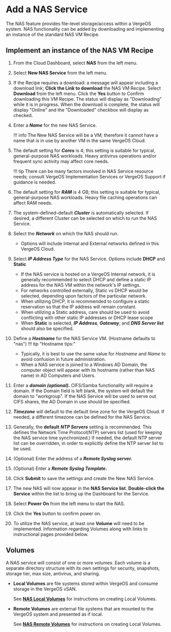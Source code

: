 # Add a NAS Service

The NAS feature provides file-level storage/access within a VergeOS system. NAS functionality can be added by downloading and implementing an instance of the standard NAS VM Recipe.

## Implement an instance of the NAS VM Recipe

1. From the Cloud Dashboard, select **NAS** from the left menu.
2. Select **New NAS Service** from the left menu.
3. If the Recipe requires a download: a message will appear including a download link; **Click the Link to download** the NAS VM Recipe. Select **Download** from the left menu. Click the **Yes** button to Confirm downloading this VM Recipe. The status will display as "Downloading" while it is in progress. When the download is complete, the status will display "Online" and the "Downloaded" checkbox will display as checked.
4. Enter a ***Name*** for the new NAS Service.

    !!! info
        The New NAS Service will be a VM; therefore it cannot have a name that is in use by another VM in the same VergeOS Cloud.

5. The default setting for ***Cores*** is 4; this setting is suitable for typical, general-purpose NAS workloads. Heavy antivirus operations and/or frequent sync activity may affect core needs.

    !!! tip
        There can be many factors involved in NAS Service resource needs; consult VergeOS Implementation Services or VergeOS Support if guidance is needed.

6. The default setting for ***RAM*** is 4 GB; this setting is suitable for typical, general-purpose NAS workloads. Heavy file caching operations can affect RAM needs.
7. The system-defined-default ***Cluster*** is automatically selected. If desired, a different Cluster can be selected on which to run the NAS Service.
8. Select the ***Network*** on which the NAS should run.
    - Options will include Internal and External networks defined in this VergeOS Cloud.

9. Select ***IP Address Type*** for the NAS Service. Options include **DHCP** and **Static**
    - If the NAS service is hosted on a VergeOS Internal network, it is generally recommended to select DHCP and define a static IP address for the NAS VM within the network's IP settings.
    - For networks controlled externally, Static vs DHCP would be selected, depending upon factors of the particular network.
    - When utilizing DHCP, it is recommended to configure a static reservation so that the IP address will remain constant.
    - When utilizing a Static address, care should be used to avoid conflicting with other static IP addresses or DHCP lease scope
    - When **Static** is selected, ***IP Address***, ***Gateway***, and ***DNS Server list*** should also be specified.

10. Define a ***Hostname*** for the NAS Service VM. (Hostname defaults to "nas")
!!! tip "Hostname tips:"
    - Typically, it is best to use the same value for *Hostname* and *Name* to avoid confusion in future administration.
    - When a NAS service is joined to a Windows AD Domain, the computer object will appear with its hostname (rather than NAS name) in AD Computers and Users.
11. Enter a ***domain (optional).*** CIFS/Samba functionality will require a domain. If the Domain field is left blank, the system will default the domain to "workgroup". If the NAS Service will be used to serve out CIFS shares, the AD Domain in use should be specified.
12. ***Timezone*** will default to the default time zone for the VergeOS Cloud. If needed, a different timezone can be defined for the NAS Service.
13. Generally, the **default** ***NTP Servers*** setting is recommended. This defines the Network Time Protocol(NTP) servers list (used for keeping the NAS service time synchronized.) If needed, the default NTP server list can be overridden, in order to explicitly define the NTP server list to be used.
14. (Optional) Enter the address of a ***Remote Syslog server.***
15. (Optional) Enter a ***Remote Syslog Template.***
16. Click **Submit** to save the settings and create the New NAS Service.
17. The new NAS will now appear in the **NAS Service list**. **Double-click the Service** within the list to bring up the Dashboard for the Service.
18. Select **Power On** from the left menu to start the NAS.
19. Click the **Yes** button to confirm power on.
20. To utilize the NAS service, at least one **Volume** will need to be implemented. Information regarding Volumes along with links to instructional pages provided below.

## Volumes

A NAS service will consist of one or more volumes. Each volume is a separate directory structure with its own settings for security, snapshots, storage tier, max size, antivirus, and sharing.

- **Local Volumes** are file systems stored within VergeOS and consume storage in the VergeOS vSAN.

    See [**NAS Local Volumes**](/product-guide/nas/nas-local-volumes) for instructions on creating Local Volumes.

- **Remote Volumes** are external file systems that are mounted to the VergeOS system and presented as if local.

    See [**NAS Remote Volumes**](/product-guide/nas/nas-remote-volumes) for instructions on creating Local Volumes.
